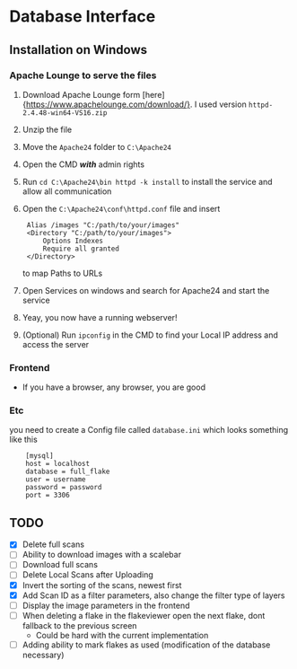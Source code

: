 # Database Interface

## Installation on Windows

### Apache Lounge to serve the files

1. Download Apache Lounge form [here]{https://www.apachelounge.com/download/}. I used version `httpd-2.4.48-win64-VS16.zip`
2. Unzip the file
3. Move the `Apache24` folder to `C:\Apache24`
4. Open the CMD __*with*__ admin rights
5. Run `cd C:\Apache24\bin httpd -k install` to install the service and allow all communication
6. Open the `C:\Apache24\conf\httpd.conf` file and insert

        Alias /images "C:/path/to/your/images"
        <Directory "C:/path/to/your/images">
            Options Indexes
            Require all granted
        </Directory>

    to map Paths to URLs

7. Open Services on windows and search for Apache24 and start the service
8. Yeay, you now have a running webserver!
9. (Optional) Run `ipconfig` in the CMD to find your Local IP address and access the server

### Frontend

- If you have a browser, any browser, you are good

### Etc

you need to create a Config file called `database.ini` which looks something like this

        [mysql]
        host = localhost
        database = full_flake
        user = username
        password = password
        port = 3306

## TODO

- [x] Delete full scans
- [ ] Ability to download images with a scalebar
- [ ] Download full scans
- [ ] Delete Local Scans after Uploading 
- [x] Invert the sorting of the scans, newest first
- [x] Add Scan ID as a filter parameters, also change the filter type of layers
- [ ] Display the image parameters in the frontend
- [ ] When deleting a flake in the flakeviewer open the next flake, dont fallback to the previous screen
  - Could be hard with the current implementation
- [ ] Adding ability to mark flakes as used (modification of the database necessary)
